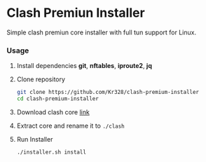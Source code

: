 # Clash Premiun Installer

Simple clash premiun core installer with full tun support for Linux.



### Usage

1. Install dependencies **git**, **nftables**, **iproute2**, **jq**

2. Clone repository

   ```bash
   git clone https://github.com/Kr328/clash-premium-installer
   cd clash-premium-installer
   ```

3. Download clash core [link](https://github.com/Dreamacro/clash/releases/tag/premium)

4. Extract core and rename it to `./clash`

5. Run Installer

   ```bash
   ./installer.sh install
   ```
